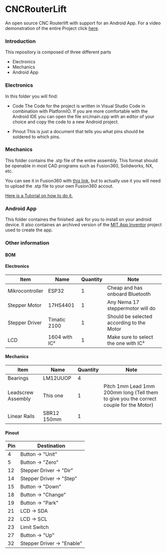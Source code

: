 # CNCRouterLift
An open source CNC Routerlift with support for an Android App.
For a video demonstration of the entire Project click [here](www.youtube.com/uniquelymade).

### Introduction

This repository is composed of three different parts
* Electronics
* Mechanics
* Android App
 
### Electronics
In this folder you will find:

* Code
The Code for the project is written in Visual Studio Code in combination with PlatformIO.
If you are more comfortable with the Android IDE you can open the file src/main.cpp with an editor of your choice and copy the code to a new Android project.

* Pinout
This is just a document that tells you what pins should be soldered to which pins.

### Mechanics

This folder contains the .stp file of the entire assembly.
This format should be openable in most CAD programs such as Fusion360, Solidworks, NX, etc.

You can see it in Fusion360 with [this link](https://a360.co/2SwOq4j), but to actually use it you will need to upload the .stp file to your own Fusion360 accout.

[Here is a Tutorial on how to do it.](https://knowledge.autodesk.com/support/fusion-360/learn-explore/caas/sfdcarticles/sfdcarticles/How-to-import-or-open-a-file-in-Autodesk-Fusion-360.html)



### Android App
This folder containes the finished .apk for you to install on your android device.
It also containes an archived version of the [MIT App Inventor](http://appinventor.mit.edu/) project used to create the app.

### Other information

#### BOM

#### Electronics
| Item            | Name          | Quantity | Note                                      |
|-----------------|---------------|----------|-------------------------------------------|
| Mikrocontroller | ESP32         | 1        | Cheap and has onboard Bluetooth           |
| Stepper Motor   | 17HS4401      | 1        | Any Nema 17 steppermotor will do          |
| Stepper Driver  | Timatic 2100  | 1        | Should be selected according to the Motor |
| LCD             | 1604 with IC² | 1        | Make sure to select the one with IC²      |

#### Mechanics

| Item               | Name        | Quantity | Note                                                                                   |
|--------------------|-------------|----------|----------------------------------------------------------------------------------------|
| Bearings           | LM12UUOP    | 4        |                                                                                        |
| Leadscrew Assembly | This one    | 1        | Pitch 1mm Lead 1mm 200mm long (Tell them to give you the correct couple for the Motor) |
| Linear Rails       | SBR12 150mm | 1        |                                                                                        |
#### Pinout

| Pin | Destination             |
|-----|-------------------------|
| 4   | Button → "Unit"           |
| 5   | Button → "Zero"           |
| 12  | Stepper Driver → "Dir"    |
| 14  | Stepper Driver → "Step"   |
| 15  | Button → "Down"          |
| 18  | Button → "Change"         |
| 19  | Button → "Park"           |
| 21  | LCD → SDA                 |
| 22  | LCD → SCL                 |
| 23  | Limit Switch            |
| 27  | Button → "Up"             |
| 32  | Stepper Driver → "Enable" |

